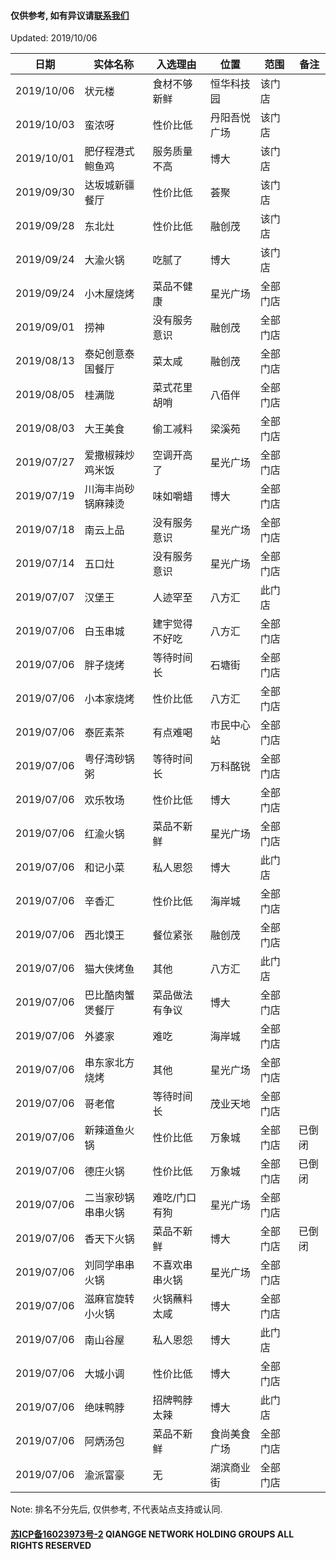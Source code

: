 #### 仅供参考, 如有异议请[联系我们](mailto:king@qiangeo.com)
Updated: 2019/10/06

日期 | 实体名称 | 入选理由 | 位置 | 范围 | 备注
------------ | ----------------- | --------------- | --------------- | ------------- | -------------
2019/10/06 | 状元楼 | 食材不够新鲜 | 恒华科技园 | 该门店 | 
2019/10/03 | 蛮浓呀 | 性价比低 | 丹阳吾悦广场 | 该门店 | 
2019/10/01 | 肥仔程港式鲍鱼鸡 | 服务质量不高 | 博大 | 该门店 | 
2019/09/30 | 达坂城新疆餐厅 | 性价比低 | 荟聚 | 该门店 | 
2019/09/28 | 东北灶 | 性价比低 | 融创茂 | 该门店 | 
2019/09/24 | 大渝火锅 | 吃腻了 | 博大 | 该门店 | 
2019/09/24 | 小木屋烧烤 | 菜品不健康 | 星光广场 | 全部门店 | 
2019/09/01 | 捞神 | 没有服务意识 | 融创茂 | 全部门店 | 
2019/08/13 | 泰妃创意泰国餐厅 | 菜太咸 | 融创茂 | 全部门店 |
2019/08/05 | 桂满陇 | 菜式花里胡哨 | 八佰伴 | 全部门店 |
2019/08/03 | 大王美食 | 偷工减料 | 梁溪苑 | 全部门店 |
2019/07/27 | 爱撒椒辣炒鸡米饭 | 空调开高了 | 星光广场 | 全部门店 | 
2019/07/19 | 川海丰尚砂锅麻辣烫 | 味如嚼蜡 | 博大 | 全部门店 | 
2019/07/18 | 南云上品 | 没有服务意识 | 星光广场 | 全部门店 | 
2019/07/14 | 五口灶 | 没有服务意识 | 星光广场 | 全部门店 | 
2019/07/07 | 汉堡王 | 人迹罕至 | 八方汇 | 此门店 | 
2019/07/06 | 白玉串城 | 建宇觉得不好吃 | 八方汇 | 全部门店 | 
2019/07/06 | 胖子烧烤 | 等待时间长 | 石塘街 | 全部门店 | 
2019/07/06 | 小本家烧烤 | 性价比低 | 八方汇 | 全部门店 | 
2019/07/06 | 泰匠素茶 | 有点难喝 | 市民中心站 | 全部门店 | 
2019/07/06 | 粤仔湾砂锅粥 | 等待时间长 | 万科酩锐 | 全部门店 | 
2019/07/06 | 欢乐牧场 | 性价比低 | 博大 | 全部门店 | 
2019/07/06 | 红渝火锅 | 菜品不新鲜 | 星光广场 | 全部门店 | 
2019/07/06 | 和记小菜 | 私人恩怨 | 博大 | 此门店 | 
2019/07/06 | 辛香汇 | 性价比低 | 海岸城 | 全部门店 | 
2019/07/06 | 西北馍王 | 餐位紧张 | 融创茂 | 全部门店 | 
2019/07/06 | 猫大侠烤鱼 | 其他 | 八方汇 | 此门店 | 
2019/07/06 | 巴比酷肉蟹煲餐厅 | 菜品做法有争议 | 博大 | 全部门店 | 
2019/07/06 | 外婆家 | 难吃 | 海岸城 | 全部门店 | 
2019/07/06 | 串东家北方烧烤 | 其他 | 星光广场 | 全部门店 |
2019/07/06 | 哥老倌 | 等待时间长 | 茂业天地 | 全部门店 | 
2019/07/06 | 新辣道鱼火锅 | 性价比低 | 万象城 | 全部门店 | 已倒闭 
2019/07/06 | 德庄火锅 | 性价比低 | 万象城 | 全部门店 | 已倒闭 
2019/07/06 | 二当家砂锅串串火锅 | 难吃/门口有狗 | 星光广场 | 全部门店 | 
2019/07/06 | 香天下火锅 | 菜品不新鲜 | 博大 | 全部门店 | 已倒闭
2019/07/06 | 刘同学串串火锅 | 不喜欢串串火锅 | 星光广场 | 全部门店 | 
2019/07/06 | 滋麻官旋转小火锅 | 火锅蘸料太咸 | 博大 | 全部门店 | 
2019/07/06 | 南山谷屋 | 私人恩怨 | 博大 | 此门店 | 
2019/07/06 | 大城小调 | 性价比低 | 博大 | 全部门店 | 
2019/07/06 | 绝味鸭脖 | 招牌鸭脖太辣 | 博大 | 此门店 | 
2019/07/06 | 阿炳汤包 | 菜品不新鲜 | 食尚美食广场 | 全部门店 | 
2019/07/06 | 渝派富豪 | 无 | 湖滨商业街 | 全部门店 | 

Note: 排名不分先后, 仅供参考, 不代表站点支持或认同.
#### [苏ICP备16023973号-2](http://beian.miit.gov.cn) QIANGGE NETWORK HOLDING GROUPS ALL RIGHTS RESERVED
